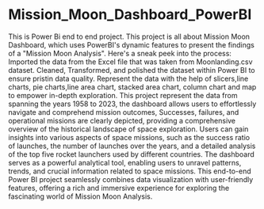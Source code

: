 # Mission_Moon_Dashboard_PowerBI
This is Power Bi end to end project.
This project is all about Mission Moon Dashboard, which uses PowerBI's dynamic features to present the findings of a "Mission Moon Analysis".
Here's a sneak peek into the process:
Imported the data from the Excel file that was taken from Moonlanding.csv dataset.
Cleaned, Transformed, and polished the dataset within Power BI to ensure pristin data quality.
Represent the data with the help of slicers,line charts, pie charts,line area chart, stacked area chart, column chart and map to empower in-depth exploration.
This project represent the data from spanning the years 1958 to 2023, the dashboard allows users to effortlessly navigate and comprehend mission outcomes, Successes, failures, and operational missions are clearly depicted, providing a comprehensive overview of the historical landscape of space exploration.
Users can gain insights into various aspects of space missions, such as the success ratio of launches, the number of launches over the years, and a detailed analysis of the top five rocket launchers used by different countries. The dashboard serves as a powerful analytical tool, enabling users to unravel patterns, trends, and crucial information related to space missions. This end-to-end Power BI project seamlessly combines data visualization with user-friendly features, offering a rich and immersive experience for exploring the fascinating world of Mission Moon Analysis.
